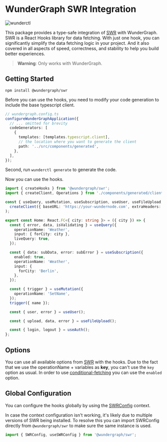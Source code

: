 # WunderGraph SWR Integration

![wunderctl](https://img.shields.io/npm/v/@wundergraph/swr.svg)

This package provides a type-safe integration of [SWR](https://swr.vercel.app/) with WunderGraph.
SWR is a React Hooks library for data fetching. With just one hook, you can significantly simplify the data fetching logic in your project. And it also covered in all aspects of speed, correctness, and stability to help you build better experiences.

> **Warning**: Only works with WunderGraph.

## Getting Started

```shell
npm install @wundergraph/swr
```

Before you can use the hooks, you need to modify your code generation to include the base typescript client.

```typescript
// wundergraph.config.ts
configureWunderGraphApplication({
  // ... omitted for brevity
  codeGenerators: [
    {
      templates: [templates.typescript.client],
      // the location where you want to generate the client
      path: '../src/components/generated',
    },
  ],
});
```

Second, run `wunderctl generate` to generate the code.

Now you can use the hooks.

```ts
import { createHooks } from '@wundergraph/swr';
import { createClient, Operations } from './components/generated/client';

const { useQuery, useMutation, useSubscription, useUser, useFileUpload, useAuth } = createHooks<Operations>(
  createClient({ baseURL: 'https://your-wundernode.com', extraHeaders: {}, customFetch: undefined })
);

export const Home: React.FC<{ city: string }> = ({ city }) => {
  const { error, data, isValidating } = useQuery({
    operationName: 'Weather',
    input: { forCity: city },
    liveQuery: true,
  });

  const { data: subData, error: subError } = useSubscription({
    enabled: true,
    operationName: 'Weather',
    input: {
      forCity: 'Berlin',
    },
  });

  const { trigger } = useMutation({
    operationName: 'SetName',
  });
  trigger({ name });

  const { user, error } = useUser();

  const { upload, data, error } = useFileUpload();

  const { login, logout } = useAuth();
};
```

## Options

You can use all available options from [SWR](https://swr.vercel.app/docs/options) with the hooks.
Due to the fact that we use the operationName + variables as **key**, you can't use the `key` option as usual.
In order to use [conditional-fetching](https://swr.vercel.app/docs/conditional-fetching) you can use the `enabled` option.

## Global Configuration

You can configure the hooks globally by using the [SWRConfig](https://swr.vercel.app/docs/global-configuration) context.

In case the context configuration isn't working, it's likely due to multiple versions of SWR being installed.
To resolve this you can import SWRConfig directly from `@wundergraph/swr` to make sure the same instance is used.

```ts
import { SWRConfig, useSWRConfig } from '@wundergraph/swr';
```

